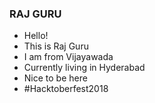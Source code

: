 ### RAJ GURU
- Hello!
- This is Raj Guru
- I am from Vijayawada
- Currently living in Hyderabad
- Nice to be here
- #Hacktoberfest2018
